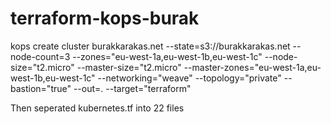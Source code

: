 # terraform-kops-burak

kops create cluster burakkarakas.net --state=s3://burakkarakas.net --node-count=3 --zones="eu-west-1a,eu-west-1b,eu-west-1c" --node-size="t2.micro" --master-size="t2.micro" --master-zones="eu-west-1a,eu-west-1b,eu-west-1c" --networking="weave" --topology="private" --bastion="true" --out=. --target="terraform"

Then seperated kubernetes.tf into 22 files
